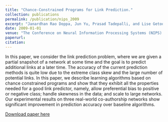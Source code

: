 ```yaml
---
title: "Chance-Constrained Programs for Link Prediction."
collection: publications
permalink: /publication/nips_2009
excerpt: "Janardhan Rao Doppa, Jun Yu, Prasad Tadepalli, and Lise Getoor"
date: 2009-01-01
venue: "The Conference on Neural Information Processing Systems (NIPS) Workshop"
paperurl:
citation:
---
```

In this paper, we consider the link prediction problem, where we are given a partial snapshot of a network at some time and the goal is to predict additional links at a later time. The accuracy of the current prediction methods is quite low due to the extreme class skew and the large number of potential links. In this paper, we describe learning algorithms based on chance constrained programs and show that they exhibit all the properties needed for a good link predictor, namely, allow preferential bias to positive or negative class; handle skewness in the data; and scale to large networks. Our experimental results on three real-world co-authorship networks show significant improvement in prediction accuracy over baseline algorithms.

[Download paper here](https://github.com/zariable/zariable.github.io/blob/master/files/nips_2009.pdf)